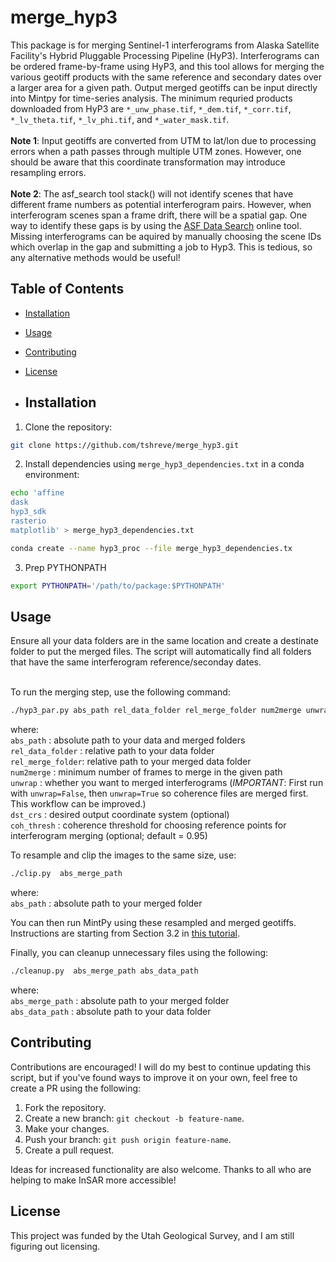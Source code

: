 # merge_hyp3
This package is for merging Sentinel-1 interferograms from Alaska Satellite Facility's Hybrid Pluggable Processing Pipeline (HyP3). Interferograms can be ordered frame-by-frame using HyP3, and this tool allows for merging the various geotiff products with the same reference and secondary dates over a larger area for a given path. Output merged geotiffs can be input directly into Mintpy for time-series analysis. The minimum requried products downloaded from HyP3 are ```*_unw_phase.tif```, ```*_dem.tif```,  ```*_corr.tif```, ```*_lv_theta.tif```, ```*_lv_phi.tif```, and ```*_water_mask.tif```. <br>
<br>
**Note 1**: Input geotiffs are converted from UTM to lat/lon due to processing errors when a path passes through multiple UTM zones. However, one should be aware that this coordinate transformation may introduce resampling errors. 
<br>
<br>
**Note 2**: The asf_search tool stack() will not identify scenes that have different frame numbers as potential interferogram pairs. However, when interferogram scenes span a frame drift, there will be a spatial gap. One way to identify these gaps is by using the [ASF Data Search](https://search.asf.alaska.edu/) online tool. Missing interferograms can be aquired by manually choosing the scene IDs which overlap in the gap and submitting a job to Hyp3. This is tedious, so any alternative methods would be useful!

## Table of Contents
- [Installation](#installation)
- [Usage](#usage)
- [Contributing](#contributing)
- [License](#license)

- ## Installation
1. Clone the repository:
```bash
git clone https://github.com/tshreve/merge_hyp3.git
```

2. Install dependencies using ```merge_hyp3_dependencies.txt``` in a conda environment:
```bash
echo 'affine
dask
hyp3_sdk
rasterio
matplotlib' > merge_hyp3_dependencies.txt
 ```

```bash
conda create --name hyp3_proc --file merge_hyp3_dependencies.tx
 ```
3. Prep PYTHONPATH

```bash
export PYTHONPATH='/path/to/package:$PYTHONPATH'
 ```

## Usage
Ensure all your data folders are in the same location and create a destinate folder to put the merged files. The script will automatically find all folders that have the same interferogram reference/seconday dates. 

<br>
To run the merging step, use the following command:

```bash
./hyp3_par.py abs_path rel_data_folder rel_merge_folder num2merge unwrap [dst_crs] [coh_thresh]
```

where: <br>
```abs_path``` : absolute path to your data and merged folders <br>
```rel_data_folder``` : relative path to your data folder  <br>
```rel_merge_folder```: relative path to your merged data folder  <br>
```num2merge``` : minimum number of frames to merge in the given path  <br>
```unwrap``` : whether you want to merged interferograms (*IMPORTANT*: First run with ```unwrap=False```, then ```unwrap=True``` so coherence files are merged first. This workflow can be improved.) <br>
```dst_crs``` : desired output coordinate system (optional)  <br>
```coh_thresh``` : coherence threshold for choosing reference points for interferogram merging (optional; default = 0.95) <br>

To resample and clip the images to the same size, use:

```bash
./clip.py  abs_merge_path
```

where: <br>
```abs_path``` : absolute path to your merged folder <br>

You can then run MintPy using these resampled and merged geotiffs. Instructions are starting from Section 3.2 in [this tutorial](https://nbviewer.org/github/ASFHyP3/hyp3-docs/blob/main/docs/tutorials/hyp3_insar_stack_for_ts_analysis.ipynb).

Finally, you can cleanup unnecessary files using the following:

```bash
./cleanup.py  abs_merge_path abs_data_path
```

where: <br>
```abs_merge_path``` : absolute path to your merged folder <br>
```abs_data_path``` : absolute path to your data folder <br>



## Contributing
Contributions are encouraged! I will do my best to continue updating this script, but if you've found ways to improve it on your own, feel free to create a PR using the following:

1. Fork the repository.
2. Create a new branch: `git checkout -b feature-name`.
3. Make your changes.
4. Push your branch: `git push origin feature-name`.
5. Create a pull request.

Ideas for increased functionality are also welcome. Thanks to all who are helping to make InSAR more accessible!

## License
This project was funded by the Utah Geological Survey, and I am still figuring out licensing.


